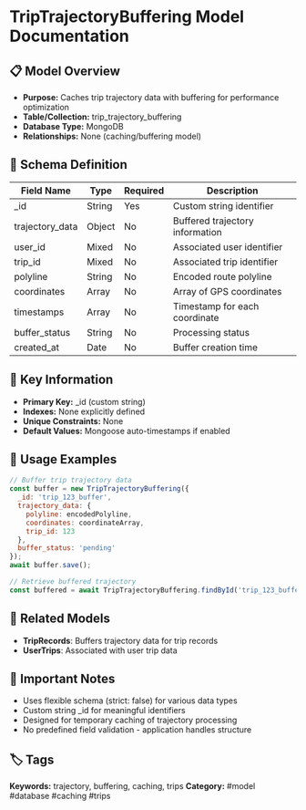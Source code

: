 # TripTrajectoryBuffering Model Documentation

## 📋 Model Overview
- **Purpose:** Caches trip trajectory data with buffering for performance optimization
- **Table/Collection:** trip_trajectory_buffering
- **Database Type:** MongoDB
- **Relationships:** None (caching/buffering model)

## 🔧 Schema Definition
| **Field Name** | **Type** | **Required** | **Description** |
|----------------|----------|--------------|------------------|
| _id | String | Yes | Custom string identifier |
| trajectory_data | Object | No | Buffered trajectory information |
| user_id | Mixed | No | Associated user identifier |
| trip_id | Mixed | No | Associated trip identifier |
| polyline | String | No | Encoded route polyline |
| coordinates | Array | No | Array of GPS coordinates |
| timestamps | Array | No | Timestamp for each coordinate |
| buffer_status | String | No | Processing status |
| created_at | Date | No | Buffer creation time |

## 🔑 Key Information
- **Primary Key:** _id (custom string)
- **Indexes:** None explicitly defined
- **Unique Constraints:** None
- **Default Values:** Mongoose auto-timestamps if enabled

## 📝 Usage Examples
```javascript
// Buffer trip trajectory data
const buffer = new TripTrajectoryBuffering({
  _id: 'trip_123_buffer',
  trajectory_data: {
    polyline: encodedPolyline,
    coordinates: coordinateArray,
    trip_id: 123
  },
  buffer_status: 'pending'
});
await buffer.save();

// Retrieve buffered trajectory
const buffered = await TripTrajectoryBuffering.findById('trip_123_buffer');
```

## 🔗 Related Models
- **TripRecords**: Buffers trajectory data for trip records
- **UserTrips**: Associated with user trip data

## 📌 Important Notes
- Uses flexible schema (strict: false) for various data types
- Custom string _id for meaningful identifiers
- Designed for temporary caching of trajectory processing
- No predefined field validation - application handles structure

## 🏷️ Tags
**Keywords:** trajectory, buffering, caching, trips
**Category:** #model #database #caching #trips
